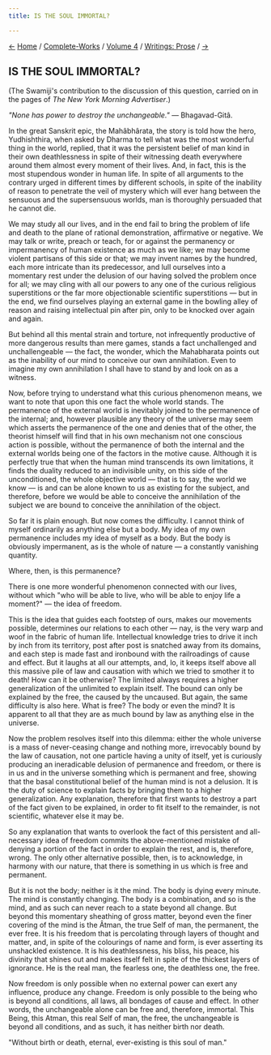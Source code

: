 ```yaml
---
title: IS THE SOUL IMMORTAL?

---
```

<div>

[←](../lectures_and_discourses/the_practice_of_religion.htm)
[Home](../../../index.htm) / [Complete-Works](../../complete_works.htm)
/ [Volume 4](../volume_4_contents.htm) / [Writings:
Prose](writings_prose_contents.htm) / [→](reincarnation.htm)

  

## IS THE SOUL IMMORTAL?

(The Swamiji's contribution to the discussion of this question, carried
on in the pages of *The New York Morning Advertiser*.)

*"None has power to destroy the unchangeable."* — Bhagavad-Gitâ.

In the great Sanskrit epic, the Mahâbhârata, the story is told how the
hero, Yudhishthira, when asked by Dharma to tell what was the most
wonderful thing in the world, replied, that it was the persistent belief
of man kind in their own deathlessness in spite of their witnessing
death everywhere around them almost every moment of their lives. And, in
fact, this is the most stupendous wonder in human life. In spite of all
arguments to the contrary urged in different times by different schools,
in spite of the inability of reason to penetrate the veil of mystery
which will ever hang between the sensuous and the supersensuous worlds,
man is thoroughly persuaded that he cannot die.

We may study all our lives, and in the end fail to bring the problem of
life and death to the plane of rational demonstration, affirmative or
negative. We may talk or write, preach or teach, for or against the
permanency or impermanency of human existence as much as we like; we may
become violent partisans of this side or that; we may invent names by
the hundred, each more intricate than its predecessor, and lull
ourselves into a momentary rest under the delusion of our having solved
the problem once for all; we may cling with all our powers to any one of
the curious religious superstitions or the far more objectionable
scientific superstitions — but in the end, we find ourselves playing an
external game in the bowling alley of reason and raising intellectual
pin after pin, only to be knocked over again and again.

But behind all this mental strain and torture, not infrequently
productive of more dangerous results than mere games, stands a fact
unchallenged and unchallengeable — the fact, the wonder, which the
Mahabharata points out as the inability of our mind to conceive our own
annihilation. Even to imagine my own annihilation I shall have to stand
by and look on as a witness.

Now, before trying to understand what this curious phenomenon means, we
want to note that upon this one fact the whole world stands. The
permanence of the external world is inevitably joined to the permanence
of the internal; and, however plausible any theory of the universe may
seem which asserts the permanence of the one and denies that of the
other, the theorist himself will find that in his own mechanism not one
conscious action is possible, without the permanence of both the
internal and the external worlds being one of the factors in the motive
cause. Although it is perfectly true that when the human mind transcends
its own limitations, it finds the duality reduced to an indivisible
unity, on this side of the unconditioned, the whole objective world —
that is to say, the world we know — is and can be alone known to us as
existing for the subject, and therefore, before we would be able to
conceive the annihilation of the subject we are bound to conceive the
annihilation of the object.

So far it is plain enough. But now comes the difficulty. I cannot think
of myself ordinarily as anything else but a body. My idea of my own
permanence includes my idea of myself as a body. But the body is
obviously impermanent, as is the whole of nature — a constantly
vanishing quantity.

Where, then, is this permanence?

There is one more wonderful phenomenon connected with our lives, without
which "who will be able to live, who will be able to enjoy life a
moment?" — the idea of freedom.

This is the idea that guides each footstep of ours, makes our movements
possible, determines our relations to each other — nay, is the very warp
and woof in the fabric of human life. Intellectual knowledge tries to
drive it inch by inch from its territory, post after post is snatched
away from its domains, and each step is made fast and ironbound with the
railroadings of cause and effect. But it laughs at all our attempts,
and, lo, it keeps itself above all this massive pile of law and
causation with which we tried to smother it to death! How can it be
otherwise? The limited always requires a higher generalization of the
unlimited to explain itself. The bound can only be explained by the
free, the caused by the uncaused. But again, the same difficulty is also
here. What is free? The body or even the mind? It is apparent to all
that they are as much bound by law as anything else in the universe.

Now the problem resolves itself into this dilemma: either the whole
universe is a mass of never-ceasing change and nothing more, irrevocably
bound by the law of causation, not one particle having a unity of
itself, yet is curiously producing an ineradicable delusion of
permanence and freedom, or there is in us and in the universe something
which is permanent and free, showing that the basal constitutional
belief of the human mind is not a delusion. It is the duty of science to
explain facts by bringing them to a higher generalization. Any
explanation, therefore that first wants to destroy a part of the fact
given to be explained, in order to fit itself to the remainder, is not
scientific, whatever else it may be.

So any explanation that wants to overlook the fact of this persistent
and all-necessary idea of freedom commits the above-mentioned mistake of
denying a portion of the fact in order to explain the rest, and is,
therefore, wrong. The only other alternative possible, then, is to
acknowledge, in harmony with our nature, that there is something in us
which is free and permanent.

But it is not the body; neither is it the mind. The body is dying every
minute. The mind is constantly changing. The body is a combination, and
so is the mind, and as such can never reach to a state beyond all
change. But beyond this momentary sheathing of gross matter, beyond even
the finer covering of the mind is the Âtman, the true Self of man, the
permanent, the ever free. It is his freedom that is percolating through
layers of thought and matter, and, in spite of the colourings of name
and form, is ever asserting its unshackled existence. It is his
deathlessness, his bliss, his peace, his divinity that shines out and
makes itself felt in spite of the thickest layers of ignorance. He is
the real man, the fearless one, the deathless one, the free.

Now freedom is only possible when no external power can exert any
influence, produce any change. Freedom is only possible to the being who
is beyond all conditions, all laws, all bondages of cause and effect. In
other words, the unchangeable alone can be free and, therefore,
immortal. This Being, this Atman, this real Self of man, the free, the
unchangeable is beyond all conditions, and as such, it has neither birth
nor death.

"Without birth or death, eternal, ever-existing is this soul of man."

</div>
